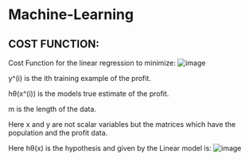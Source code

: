 # Machine-Learning
## COST FUNCTION:

Cost Function for the linear regression to minimize:
![image](https://user-images.githubusercontent.com/63281063/184524885-1435ff44-3cfa-405c-a69f-27a26995ac6a.png)

y^(i) is the ith training example of the profit.

hθ(x^(i)) is the models true estimate of the profit.

m is the length of the data.

Here x and y are not scalar variables but the matrices which have the population and the profit data.


Here hθ(x) is the hypothesis and given by the Linear model is:
![image](https://user-images.githubusercontent.com/63281063/184524912-2083bc1e-b038-4049-b16e-55ed4cff04a0.png)
